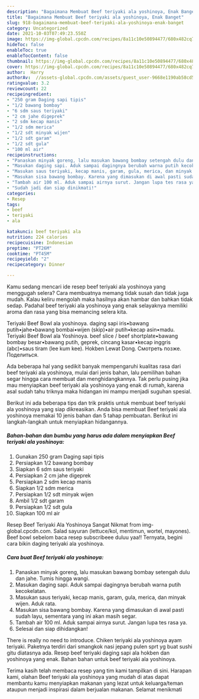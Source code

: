 ```yaml
---
description: "Bagaimana Membuat Beef teriyaki ala yoshinoya, Enak Banget"
title: "Bagaimana Membuat Beef teriyaki ala yoshinoya, Enak Banget"
slug: 918-bagaimana-membuat-beef-teriyaki-ala-yoshinoya-enak-banget
category: Uncategorized
date: 2021-10-03T07:49:23.550Z
image: https://img-global.cpcdn.com/recipes/8a11c10e50894477/680x482cq70/beef-teriyaki-ala-yoshinoya-foto-resep-utama.jpg
hideToc: false
enableToc: true
enableTocContent: false
thumbnail: https://img-global.cpcdn.com/recipes/8a11c10e50894477/680x482cq70/beef-teriyaki-ala-yoshinoya-foto-resep-utama.jpg
cover: https://img-global.cpcdn.com/recipes/8a11c10e50894477/680x482cq70/beef-teriyaki-ala-yoshinoya-foto-resep-utama.jpg
author:  Harry
authorAv:  //assets-global.cpcdn.com/assets/guest_user-9668e1190ab58cd58d666d5934e79c79da2e02f4421a6ed9abc4b163da97d6e7.png
ratingvalue: 3.2
reviewcount: 22
recipeingredient:
- "250 gram Daging sapi tipis"
- "1/2 bawang bombay"
- "6 sdm saus teriyaki"
- "2 cm jahe digeprek"
- "2 sdm kecap manis"
- "1/2 sdm merica"
- "1/2 sdt minyak wijen"
- "1/2 sdt garam"
- "1/2 sdt gula"
- "100 ml air"
recipeinstructions:
- "Panaskan minyak goreng, lalu masukan bawang bombay setengah dulu dan jahe. Tumis hingga wangi."
- "Masukan daging sapi. Aduk sampai dagingnya berubah warna putih kecokelatan."
- "Masukan saus teriyaki, kecap manis, garam, gula, merica, dan minyak wijen. Aduk rata."
- "Masukan sisa bawang bombay. Karena yang dimasukan di awal pasti sudah layu, sementara yang ini akan masih segar."
- "Tambah air 100 ml. Aduk sampai airnya surut. Jangan lupa tes rasa ya."
- "Sudah jadi dan siap dinikmati!"
categories:
- Resep
tags:
- beef
- teriyaki
- ala

katakunci: beef teriyaki ala 
nutrition: 224 calories
recipecuisine: Indonesian
preptime: "PT26M"
cooktime: "PT45M"
recipeyield: "2"
recipecategory: Dinner

---
```



Kamu sedang mencari ide resep beef teriyaki ala yoshinoya yang menggugah selera? Cara membuatnya memang tidak susah dan tidak juga mudah. Kalau keliru mengolah maka hasilnya akan hambar dan bahkan tidak sedap. Padahal beef teriyaki ala yoshinoya yang enak selayaknya memiliki aroma dan rasa yang bisa memancing selera kita.


Teriyaki Beef Bowl ala yoshinoya. daging sapi iris•bawang putih•jahe•bawang bombai•wijen (skip)•air putih•kecap asin•madu. Teriyaki Beef Bowl ala Yoshinoya. beef slice / beef shortplate•bawang bombay besar•bawang putih, geprek, cincang kasar•kecap inggris (abc)•saus tiram (lee kum kee). Hokben Lewat Dong. Смотреть позже. Поделиться.

Ada beberapa hal yang sedikit banyak mempengaruhi kualitas rasa dari beef teriyaki ala yoshinoya, mulai dari jenis bahan, lalu pemilihan bahan segar hingga cara membuat dan menghidangkannya. Tak perlu pusing jika mau menyiapkan beef teriyaki ala yoshinoya yang enak di rumah, karena asal sudah tahu triknya maka hidangan ini mampu menjadi suguhan spesial.


Berikut ini ada beberapa tips dan trik praktis untuk membuat beef teriyaki ala yoshinoya yang siap dikreasikan. Anda bisa membuat Beef teriyaki ala yoshinoya memakai 10 jenis bahan dan 5 tahap pembuatan. Berikut ini langkah-langkah untuk menyiapkan hidangannya.

<!--inarticleads1-->

##### Bahan-bahan dan bumbu yang harus ada dalam menyiapkan Beef teriyaki ala yoshinoya:

1. Gunakan 250 gram Daging sapi tipis
1. Persiapkan 1/2 bawang bombay
1. Siapkan 6 sdm saus teriyaki
1. Persiapkan 2 cm jahe digeprek
1. Persiapkan 2 sdm kecap manis
1. Siapkan 1/2 sdm merica
1. Persiapkan 1/2 sdt minyak wijen
1. Ambil 1/2 sdt garam
1. Persiapkan 1/2 sdt gula
1. Siapkan 100 ml air


Resep Beef Teriyaki Ala Yoshinoya Sangat Nikmat from img-global.cpcdn.com. Salad sayuran (lettuce/kol, mentimun, wortel, mayones). Beef bowl sebelom baca resep subscribeee duluu yaa!! Ternyata, begini cara bikin daging teriyaki ala yoshinoya. 

<!--inarticleads2-->

##### Cara buat Beef teriyaki ala yoshinoya:

1. Panaskan minyak goreng, lalu masukan bawang bombay setengah dulu dan jahe. Tumis hingga wangi.
1. Masukan daging sapi. Aduk sampai dagingnya berubah warna putih kecokelatan.
1. Masukan saus teriyaki, kecap manis, garam, gula, merica, dan minyak wijen. Aduk rata.
1. Masukan sisa bawang bombay. Karena yang dimasukan di awal pasti sudah layu, sementara yang ini akan masih segar.
1. Tambah air 100 ml. Aduk sampai airnya surut. Jangan lupa tes rasa ya.
1. Selesai dan siap dihidangkan!

There is really no need to introduce. Chiken teriyaki ala yoshinoya ayam teriyaki. Paketnya terdiri dari smangkok nasi jepang pulen sprt yg buat sushi gitu diatasnya ada. Resep beef teriyaki daging sapi ala hokben dan yoshinoya yang enak. Bahan bahan untuk beef teriyaki ala yoshinoya. 

Terima kasih telah membaca resep yang tim kami tampilkan di sini. Harapan kami, olahan Beef teriyaki ala yoshinoya yang mudah di atas dapat membantu kamu menyiapkan makanan yang lezat untuk keluarga/teman ataupun menjadi inspirasi dalam berjualan makanan. Selamat menikmati
